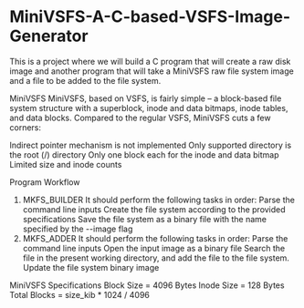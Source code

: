 # MiniVSFS-A-C-based-VSFS-Image-Generator
This is a project where we will build a C program that will create a raw disk image and another program that will take a MiniVSFS raw file system image and a file to be added to the file system.


MiniVSFS
MiniVSFS, based on VSFS, is fairly simple – a block-based file system structure with a superblock, inode and data bitmaps, inode tables, and data blocks. Compared to the regular VSFS, MiniVSFS cuts a few corners:

Indirect pointer mechanism is not implemented
Only supported directory is the root (/) directory
Only one block each for the inode and data bitmap
Limited size and inode counts

Program Workflow
1. MKFS_BUILDER
It should perform the following tasks in order:
Parse the command line inputs
Create the file system according to the provided specifications
Save the file system as a binary file with the name specified by the --image flag
2. MKFS_ADDER
It should perform the following tasks in order:
Parse the command line inputs
Open the input image as a binary file
Search the file in the present working directory, and add the file to the file system.
Update the file system binary image


MiniVSFS Specifications
Block Size = 4096 Bytes
Inode Size = 128 Bytes
Total Blocks = size_kib * 1024 / 4096
